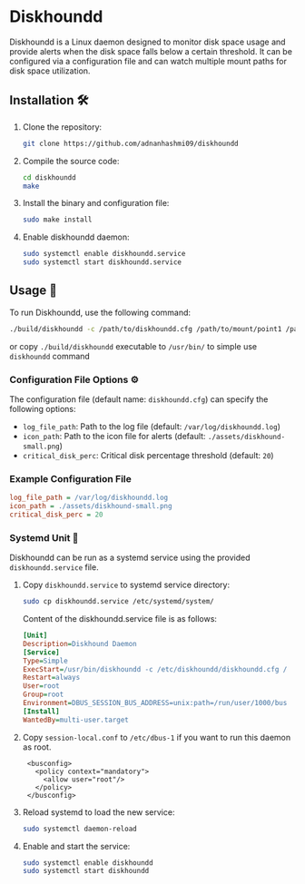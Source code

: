 # Diskhoundd

Diskhoundd is a Linux daemon designed to monitor disk space usage and provide alerts when the disk space falls below a certain threshold. It can be configured via a configuration file and can watch multiple mount paths for disk space utilization.

## Installation 🛠️

1. Clone the repository:

   ```bash
   git clone https://github.com/adnanhashmi09/diskhoundd
   ```

2. Compile the source code:

   ```bash
   cd diskhoundd
   make
   ```

3. Install the binary and configuration file:

   ```bash
   sudo make install
   ```

4. Enable diskhoundd daemon:

   ```bash
   sudo systemctl enable diskhoundd.service 
   sudo systemctl start diskhoundd.service 
   ```

## Usage 🚀

To run Diskhoundd, use the following command:

```bash
./build/diskhoundd -c /path/to/diskhoundd.cfg /path/to/mount/point1 /path/to/mount/point2 ...
```
or copy `./build/diskhoundd` executable to `/usr/bin/` to simple use `diskhoundd` command

### Configuration File Options ⚙️

The configuration file (default name: `diskhoundd.cfg`) can specify the following options:

- `log_file_path`: Path to the log file (default: `/var/log/diskhoundd.log`)
- `icon_path`: Path to the icon file for alerts (default: `./assets/diskhound-small.png`)
- `critical_disk_perc`: Critical disk percentage threshold (default: `20`)

### Example Configuration File

```ini
log_file_path = /var/log/diskhoundd.log
icon_path = ./assets/diskhound-small.png
critical_disk_perc = 20
```

### Systemd Unit 🐧

Diskhoundd can be run as a systemd service using the provided `diskhoundd.service` file.

1. Copy `diskhoundd.service` to systemd service directory:

   ```bash
   sudo cp diskhoundd.service /etc/systemd/system/
   ```

   Content of the diskhoundd.service file is as follows:
   ```ini
   [Unit]
   Description=Diskhound Daemon
   [Service]
   Type=Simple
   ExecStart=/usr/bin/diskhoundd -c /etc/diskhoundd/diskhoundd.cfg /
   Restart=always
   User=root
   Group=root
   Environment=DBUS_SESSION_BUS_ADDRESS=unix:path=/run/user/1000/bus
   [Install]
   WantedBy=multi-user.target
   ```
2. Copy `session-local.conf` to `/etc/dbus-1` if you want to run this daemon as root.
   ```
    <busconfig>
      <policy context="mandatory">
        <allow user="root"/>
      </policy>
    </busconfig>
   ```

3. Reload systemd to load the new service:

   ```bash
   sudo systemctl daemon-reload
   ```

4. Enable and start the service:

   ```bash
   sudo systemctl enable diskhoundd
   sudo systemctl start diskhoundd
   ```
